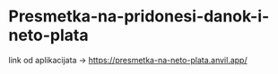 # Presmetka-na-pridonesi-danok-i-neto-plata
link od aplikacijata -> https://presmetka-na-neto-plata.anvil.app/
